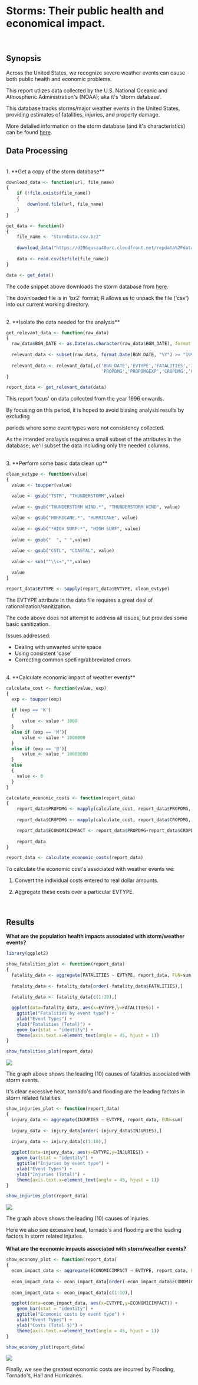 # Storms: Their public health and economical impact.
<br/>

## Synopsis

Across the United States, we recognize severe weather events can cause both public health and economic problems. 

This report utlizes data collected by the U.S. National Oceanic and Atmospheric Administration's (NOAA); aka it's 'storm database'.

This database tracks storms/major weather events in the United States, providing estimates of fatalities, injuries, and property damage.


More detailed information on the storm database (and it's characteristics) can be found [here](https://d396qusza40orc.cloudfront.net/repdata%2Fpeer2_doc%2Fpd01016005curr.pdf]).


## Data Processing 

<br/>
1. **Get a copy of the storm database**


```r
download_data <- function(url, file_name)
{
    if (!file.exists(file_name))
    {
        download.file(url, file_name)
    }
}

get_data <- function()
{
    file_name <- "StormData.csv.bz2"
    
    download_data("https://d396qusza40orc.cloudfront.net/repdata%2Fdata%2FStormData.csv.bz2",file_name)
  
    data <- read.csv(bzfile(file_name))
}

data <- get_data()
```

The code snippet above downloads the storm database from [here](https://d396qusza40orc.cloudfront.net/repdata%2Fdata%2FStormData.csv.bz2).

The downloaded file is in 'bz2' format; R allows us to unpack the file ('csv') into our current working directory. 

<br/>
2. **Isolate the data needed for the analysis**


```r
get_relevant_data <- function(raw_data)
{
  raw_data$BGN_DATE <- as.Date(as.character(raw_data$BGN_DATE), format = "%m/%d/%Y")
  
  relevant_data <- subset(raw_data, format.Date(BGN_DATE, "%Y") >= "1996")
  
  relevant_data <- relevant_data[,c('BGN_DATE','EVTYPE','FATALITIES','INJURIES',
                                    'PROPDMG','PROPDMGEXP','CROPDMG','CROPDMGEXP')]
}

report_data <- get_relevant_data(data)
```

This report focus' on data collected from the year 1996 onwards. 

By focusing on this period, it is hoped to avoid biasing analysis results by excluding 
  
periods where some event types were not consistency collected.
  
As the intended analaysis requires a small subset of the attributes in the database; we'll subset the data including only the needed columns.

<br/>
3. **Perform some basic data clean up**


```r
clean_evtype <- function(value)
{
  value <- toupper(value)

  value <- gsub("TSTM", "THUNDERSTORM",value)
  
  value <- gsub("THUNDERSTORM WIND.*", "THUNDERSTORM WIND", value)
  
  value <- gsub("HURRICANE.*", "HURRICANE", value)
    
  value <- gsub("*HIGH SURF.*", "HIGH SURF", value)
  
  value <- gsub("  ", " ",value)

  value <- gsub("CSTL", "COASTAL", value)
  
  value <- sub("^\\s+","",value)
  
  value
}

report_data$EVTYPE <- sapply(report_data$EVTYPE, clean_evtype)
```

The EVTYPE attribute in the data file requires a great deal of rationalization/sanitization.

The code above does not attempt to address all issues, but provides some basic sanitization.

Issues addressed:

  - Dealing with unwanted white space
  - Using consistent 'case'
  - Correcting common spelling/abbreviated errors
  
<br/>
4. **Calculate economic impact of weather events**


```r
calculate_cost <- function(value, exp)
{
  exp <- toupper(exp)
  
  if (exp == 'K')
  {
      value <- value * 1000
  } 
  else if (exp == 'M'){
      value <- value * 1000000
  }
  else if (exp == 'B'){
      value <- value * 10000000
  }
  else
  {
    value <- 0
  }
}

calculate_economic_costs <- function(report_data)
{
    report_data$PROPDMG <- mapply(calculate_cost, report_data$PROPDMG, report_data$PROPDMGEXP)
 
    report_data$CROPDMG <- mapply(calculate_cost, report_data$CROPDMG, report_data$CROPDMGEXP)

    report_data$ECONOMICIMPACT <- report_data$PROPDMG+report_data$CROPDMG
    
    report_data
}

report_data <- calculate_economic_costs(report_data)
```

To calculate the economic cost's associated with weather events we:

1. Convert the individual costs entered to real dollar amounts.

2. Aggregate these costs over a particular EVTYPE.
<br/>

## Results

**What are the population health impacts associated with storm/weather events?**


```r
library(ggplot2)

show_fatalities_plot <- function(report_data)
{
  fatality_data <- aggregate(FATALITIES ~ EVTYPE, report_data, FUN=sum)
  
  fatality_data <- fatality_data[order(-fatality_data$FATALITIES),]
  
  fatality_data <- fatality_data[c(1:10),]

  ggplot(data=fatality_data, aes(x=EVTYPE,y=FATALITIES)) + 
    ggtitle("Fatalities by event type") +
    xlab("Event Types") +
    ylab("Fatalities (Total)") +
    geom_bar(stat = "identity") + 
    theme(axis.text.x=element_text(angle = 45, hjust = 1))
}

show_fatalities_plot(report_data)
```

![](Project2_files/figure-html/unnamed-chunk-5-1.png)<!-- -->

The graph above shows the leading (10) causes of fatalities associated with storm events.

It's clear excessive heat, tornado's and flooding are the leading factors in storm related fatalities.
</br>

```r
show_injuries_plot <- function(report_data)
{
  injury_data <- aggregate(INJURIES ~ EVTYPE, report_data, FUN=sum)
  
  injury_data <- injury_data[order(-injury_data$INJURIES),]
  
  injury_data <- injury_data[c(1:10),]

  ggplot(data=injury_data, aes(x=EVTYPE,y=INJURIES)) + 
    geom_bar(stat = "identity") + 
    ggtitle("Injuries by event type") +
    xlab("Event Types") +
    ylab("Injuries (Total)") +
    theme(axis.text.x=element_text(angle = 45, hjust = 1))
}

show_injuries_plot(report_data)
```

![](Project2_files/figure-html/unnamed-chunk-6-1.png)<!-- -->

The graph above shows the leading (10) causes of injuries.

Here we also see excessive heat, tornado's and flooding are the leading factors in storm related injuries.
<br/>
<br/>
**What are the economic impacts associated with storm/weather events?**


```r
show_economy_plot <- function(report_data)
{
  econ_impact_data <- aggregate(ECONOMICIMPACT ~ EVTYPE, report_data, FUN=sum)
  
  econ_impact_data <- econ_impact_data[order(-econ_impact_data$ECONOMICIMPACT),]
  
  econ_impact_data <- econ_impact_data[c(1:10),]

  ggplot(data=econ_impact_data, aes(x=EVTYPE,y=ECONOMICIMPACT)) + 
    geom_bar(stat = "identity") + 
    ggtitle("Ecomonic costs by event type") +
    xlab("Event Types") +
    ylab("Costs (Total $)") +
    theme(axis.text.x=element_text(angle = 45, hjust = 1))
}

show_economy_plot(report_data)
```

![](Project2_files/figure-html/unnamed-chunk-7-1.png)<!-- -->

Finally, we see the greatest economic costs are incurred by Flooding, Tornado's, Hail and Hurricanes.
